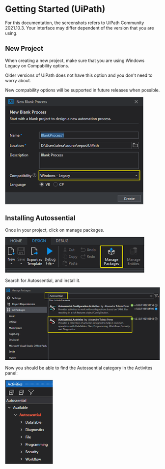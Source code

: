 # Getting Started (UiPath)

For this documentation, the screenshots refers to UiPath Community 2021.10.3. Your interface may differ dependent of the version that you are using.

## New Project

When creating a new project, make sure that you are using Windows Legacy on Compability options.

Older versions of UiPath does not have this option and you don't need to worry about.

New compability options will be supported in future releases when possible.

![](img/uipath_new_project.png)

## Installing Autossential

Once in your project, click on manage packages.

![](img/uipath_packages_btn.png)

Search for Autossential, and install it.

![](img/uipath_packages_window.png)

Now you should be able to find the Autossential category in the Activites panel:

![](img/uipath_activities.png)
